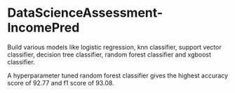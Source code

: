 # DataScienceAssessment-IncomePred

Build various models like logistic regression, knn classifier, support vector classifier, decision tree classifier, random forest classifier and xgboost classifier.

A hyperparameter tuned random forest classifier gives the highest accuracy score of 92.77 and f1 score of 93.08.
